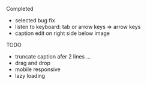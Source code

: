 Completed

- selected bug fix
- listen to keyboard: tab or arrow keys => arrow keys
- caption edit on right side below image

TODO

- truncate caption afer 2 lines ...
- drag and drop
- mobile responsive
- lazy loading
